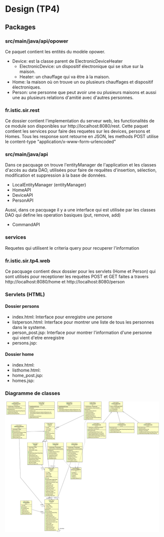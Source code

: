 # Design (TP4)
## Packages

### src/main/java/api/opower
Ce paquet contient les entités du modèle opower.
- Device: est la classe parent de ElectronicDeviceHeater
  - ElectronicDevice: un dispositif électronique qui se situe sur la maison.
  - Heater: un chauffage qui va être à la maison.
- Home: la maison où on trouve un ou plusieurs chauffages et dispositif électroniques.
- Person: une personne que peut avoir une ou plusieurs maisons et aussi une au plusieurs relations d'amitié avec d'autres personnes.

### fr.istic.sir.rest
Ce dossier contient l'implementation du serveur web, les functionalités de ce module son disponibles sur http://localhost:8080/rest. Cette paquet contient les services pour faire des requetes sur les devices, persons et Homes.
Tous les response sont retourne en JSON, les methods POST utilise le content-type "application/x-www-form-urlencoded"


### src/main/java/api
Dans ce pacquage on trouve l'entityManager de l'application et les classes d'accès au data DAO, utilisées pour faire de requêtes d'insertion, sélection, modification et suppression à la base de données.
- LocalEntityManager (entityManager)
- HomeAPI
- DeviceAPI
- PersonAPI

Aussi, dans ce pacquage il y a une interface qui est utilisée par les classes DAO qui define les operation basiques (put, remove, add)

- CommandAPI

### services
Requetes qui utilisent le criteria query pour recuperer l'information

### fr.istic.sir.tp4.web

Ce pacquage contient deux dossier pour les servlets (Home et Person) qui sont utilisés pour receptioner les requétes POST et GET faites a travers http://localhost:8080/home et http://localhost:8080/person

### Servlets (HTML)
#### Dossier persons
- index.html: Interface pour enregistre une persone
- listperson.html: Interface pour montrer une liste de tous les personnes dans le systeme.
- person_post.jsp: Interface pour montrer l'information d'une personne qui vient d'etre enregistre
- persons.jsp: 

#### Dossier home
- index.html: 
- listhome.html: 
- home_post.jsp: 
- homes.jsp: 

### Diagramme de classes
![alt text](TP4-Classes.png "Description goes here")






